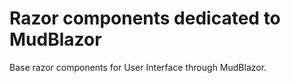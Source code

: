 ﻿# Razor components dedicated to MudBlazor

Base razor components for User Interface through MudBlazor.